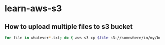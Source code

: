 # learn-aws-s3

## How to upload multiple files to s3 bucket
```bash
for file in whatever*.txt; do { aws s3 cp $file s3://somewhere/in/my/bucket/; } done
```
